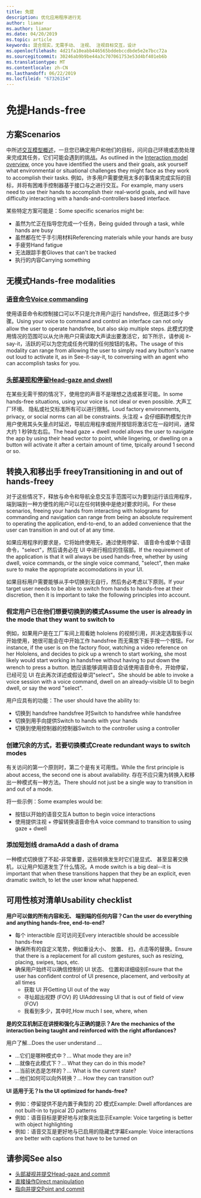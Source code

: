 ```yaml
---
title: 免提
description: 优化应用程序进行无
author: liamar
ms.author: liamar
ms.date: 04/20/2019
ms.topic: article
keywords: 混合现实，无需手动、 注视、 注视目标交互，设计
ms.openlocfilehash: 4d21fa10eabb446565bddebccdbde5e2e7bcc72a
ms.sourcegitcommit: 30246ab9b9be44a3c707061753e53d4bf401eb6b
ms.translationtype: MT
ms.contentlocale: zh-CN
ms.lasthandoff: 06/22/2019
ms.locfileid: "67326154"
---
```

# <a name="hands-free"></a><span data-ttu-id="e8aa4-104">免提</span><span class="sxs-lookup"><span data-stu-id="e8aa4-104">Hands-free</span></span>



## <a name="scenarios"></a><span data-ttu-id="e8aa4-105">方案</span><span class="sxs-lookup"><span data-stu-id="e8aa4-105">Scenarios</span></span>

<span data-ttu-id="e8aa4-106">中所述[交互模型概述](interaction-fundamentals.md)，一旦您已确定用户和他们的目标，问问自己环境或态势处理来完成其任务，它们可能会遇到的挑战。</span><span class="sxs-lookup"><span data-stu-id="e8aa4-106">As outlined in the [Interaction model overview](interaction-fundamentals.md), once you have identified the users and their goals, ask yourself what environmental or situational challenges they might face as they work to accomplish their tasks.</span></span> <span data-ttu-id="e8aa4-107">例如，许多用户需要使用太多的事情来完成实际的目标，并将有困难手控制器基于接口与之进行交互。</span><span class="sxs-lookup"><span data-stu-id="e8aa4-107">For example, many users need to use their hands to accomplish their real-world goals, and will have difficulty interacting with a hands-and-controllers based interface.</span></span> 

<span data-ttu-id="e8aa4-108">某些特定方案可能是：</span><span class="sxs-lookup"><span data-stu-id="e8aa4-108">Some specific scenarios might be:</span></span> 
* <span data-ttu-id="e8aa4-109">虽然为忙正在指导您完成一个任务，</span><span class="sxs-lookup"><span data-stu-id="e8aa4-109">Being guided through a task, while hands are busy</span></span>
* <span data-ttu-id="e8aa4-110">虽然都在忙于手引用材料</span><span class="sxs-lookup"><span data-stu-id="e8aa4-110">Referencing materials while your hands are busy</span></span>
* <span data-ttu-id="e8aa4-111">手疲劳</span><span class="sxs-lookup"><span data-stu-id="e8aa4-111">Hand fatigue</span></span>
* <span data-ttu-id="e8aa4-112">无法跟踪手套</span><span class="sxs-lookup"><span data-stu-id="e8aa4-112">Gloves that can't be tracked</span></span>
* <span data-ttu-id="e8aa4-113">执行的内容</span><span class="sxs-lookup"><span data-stu-id="e8aa4-113">Carrying something</span></span>


## <a name="hands-free-modalities"></a><span data-ttu-id="e8aa4-114">无模式</span><span class="sxs-lookup"><span data-stu-id="e8aa4-114">Hands-free modalities</span></span>

### <a name="voice-commandingvoice-designmd"></a>[<span data-ttu-id="e8aa4-115">语音命令</span><span class="sxs-lookup"><span data-stu-id="e8aa4-115">Voice commanding</span></span>](voice-design.md)

<span data-ttu-id="e8aa4-116">使用语音命令和控制接口可以不只是允许用户运行 handsfree，但还跳过多个步骤。</span><span class="sxs-lookup"><span data-stu-id="e8aa4-116">Using your voice to command and control an interface can not only allow the user to operate handsfree, but also skip multiple steps.</span></span> <span data-ttu-id="e8aa4-117">此模式的使用情况的范围可以从允许用户只需读取大声读出要激活它，如下所示，请参阅 it-say-it，活跃的可以为您完成任务代理的任何按钮的名称。</span><span class="sxs-lookup"><span data-stu-id="e8aa4-117">The usage of this modality can range from allowing the user to simply read any button's name out loud to activate it, as in See-it-say-it, to conversing with an agent who can accomplish tasks for you.</span></span>



### <a name="head-gaze-and-dwellgaze-and-dwellmd"></a>[<span data-ttu-id="e8aa4-118">头部凝视和停留</span><span class="sxs-lookup"><span data-stu-id="e8aa4-118">Head-gaze and dwell</span></span>](gaze-and-dwell.md)

<span data-ttu-id="e8aa4-119">在某些无需干预的情况下，使用您的声音不是理想之选或甚至可能。</span><span class="sxs-lookup"><span data-stu-id="e8aa4-119">In some hands-free situations, using your voice is not ideal or even possible.</span></span> <span data-ttu-id="e8aa4-120">大声工厂环境、 隐私或社交标准所有可以进行限制。</span><span class="sxs-lookup"><span data-stu-id="e8aa4-120">Loud factory environments, privacy, or social norms can all be constraints.</span></span> <span data-ttu-id="e8aa4-121">头注视 + 会仔细斟酌模型允许用户使用其头矢量点时延迟，导航应用程序或抛开按钮将激活它在一段时间，通常大约 1 秒钟左右后。</span><span class="sxs-lookup"><span data-stu-id="e8aa4-121">The head gaze + dwell model allows the user to navigate the app by using their head vector to point, while lingering, or dwelling on a button will activate it after a certain amount of time, tpically around 1 second or so.</span></span> 


## <a name="transitioning-in-and-out-of-hands-freey"></a><span data-ttu-id="e8aa4-122">转换入和移出手 freey</span><span class="sxs-lookup"><span data-stu-id="e8aa4-122">Transitioning in and out of hands-freey</span></span>

<span data-ttu-id="e8aa4-123">对于这些情况下，释放与命令和导航全息交互手范围可以为要到运行该应用程序，端到端到一种方便性的用户可以在任何转换中是绝对要求时间。</span><span class="sxs-lookup"><span data-stu-id="e8aa4-123">For these scenarios, freeing your hands from interacting with holograms for commanding and navigation can range from being an absolute requirement to operating the application, end-to-end, to an added convenience that the user can transition in and out of at any time.</span></span> 

<span data-ttu-id="e8aa4-124">如果应用程序的要求是，它将始终使用无，通过使用停留、 语音命令或单个语音命令，"select"，然后请务必在 UI 中进行相应的住宿部。</span><span class="sxs-lookup"><span data-stu-id="e8aa4-124">If the requirement of the application is that it will always be used hands-free, whether by using dwell, voice commands, or the single voice command, "select", then make sure to make the appropriate accomodations in your UI.</span></span> 

<span data-ttu-id="e8aa4-125">如果目标用户需要能够从手中切换到无自行，然后务必考虑以下原则。</span><span class="sxs-lookup"><span data-stu-id="e8aa4-125">If your target user needs to be able to switch from hands to hands-free at their discretion, then it is important to take the following principles into account.</span></span>

### <a name="assume-the-user-is-already-in-the-mode-that-they-want-to-switch-to"></a><span data-ttu-id="e8aa4-126">假定用户已在他们想要切换到的模式</span><span class="sxs-lookup"><span data-stu-id="e8aa4-126">Assume the user is already in the mode that they want to switch to</span></span>
<span data-ttu-id="e8aa4-127">例如，如果用户是在工厂车间上观看她 hololens 的视频引用，并决定选取扳手以开始使用，她很可能会在中开始工作 handsfree 而无需放下扳手按一个按钮。</span><span class="sxs-lookup"><span data-stu-id="e8aa4-127">For instance, if the user is on the factory floor, watching a video reference on her Hololens, and decides to pick up a wrench to start working, she most likely would start working in handsfree without having to put down the wrench to press a button.</span></span> <span data-ttu-id="e8aa4-128">她应该能够调用语音会话使用语音命令，开始停留，已经可见 UI 在此再次详述或假设单词"select"。</span><span class="sxs-lookup"><span data-stu-id="e8aa4-128">She should be able to invoke a voice session with a voice command, dwell on an already-visible UI to begin dwell, or say the word "select".</span></span>

<span data-ttu-id="e8aa4-129">用户应具有的功能：</span><span class="sxs-lookup"><span data-stu-id="e8aa4-129">The user should have the ability to:</span></span> 
* <span data-ttu-id="e8aa4-130">切换到 handsfree handsfree 时</span><span class="sxs-lookup"><span data-stu-id="e8aa4-130">Switch to handsfree while handsfree</span></span>
* <span data-ttu-id="e8aa4-131">切换到用手向提供</span><span class="sxs-lookup"><span data-stu-id="e8aa4-131">Switch to hands with your hands</span></span>
* <span data-ttu-id="e8aa4-132">切换到使用控制器的控制器</span><span class="sxs-lookup"><span data-stu-id="e8aa4-132">Switch to the controller using a controller</span></span> 

### <a name="create-redundant-ways-to-switch-modes"></a><span data-ttu-id="e8aa4-133">创建冗余的方式，若要切换模式</span><span class="sxs-lookup"><span data-stu-id="e8aa4-133">Create redundant ways to switch modes</span></span>
<span data-ttu-id="e8aa4-134">有关访问的第一个原则时，第二个是有关可用性。</span><span class="sxs-lookup"><span data-stu-id="e8aa4-134">While the first principle is about access, the second one is about availability.</span></span> <span data-ttu-id="e8aa4-135">存在不应只需为转换入和移出一种模式有一种方法。</span><span class="sxs-lookup"><span data-stu-id="e8aa4-135">There should not just be a single way to transition in and out of a mode.</span></span> 

<span data-ttu-id="e8aa4-136">将一些示例：</span><span class="sxs-lookup"><span data-stu-id="e8aa4-136">Some examples would be:</span></span> 
* <span data-ttu-id="e8aa4-137">按钮以开始的语音交互</span><span class="sxs-lookup"><span data-stu-id="e8aa4-137">A button to begin voice interactions</span></span>
* <span data-ttu-id="e8aa4-138">使用提供注视 + 停留转换语音命令</span><span class="sxs-lookup"><span data-stu-id="e8aa4-138">A voice command to transition to using gaze + dwell</span></span>

### <a name="add-a-dash-of-drama"></a><span data-ttu-id="e8aa4-139">添加短划线 drama</span><span class="sxs-lookup"><span data-stu-id="e8aa4-139">Add a dash of drama</span></span>
<span data-ttu-id="e8aa4-140">一种模式切换很了不起-非常重要，这些转换发生时它们是显式、 甚至显著交换机，以让用户知道发生了什么情况。</span><span class="sxs-lookup"><span data-stu-id="e8aa4-140">A mode switch is a big deal--it is important that when these transitions happen that they be an explicit, even dramatic switch, to let the user know what happened.</span></span> 


## <a name="usability-checklist"></a><span data-ttu-id="e8aa4-141">可用性核对清单</span><span class="sxs-lookup"><span data-stu-id="e8aa4-141">Usability checklist</span></span>

<span data-ttu-id="e8aa4-142">**用户可以做的所有内容和无、 端到端的任何内容？**</span><span class="sxs-lookup"><span data-stu-id="e8aa4-142">**Can the user do everything and anything hands-free, end-to-end?**</span></span>
* <span data-ttu-id="e8aa4-143">每个 interactible 应可访问无</span><span class="sxs-lookup"><span data-stu-id="e8aa4-143">Every interactible should be accessible hands-free</span></span>
* <span data-ttu-id="e8aa4-144">确保所有的自定义笔势，例如重设大小、 放置、 扫，点击等的替换。</span><span class="sxs-lookup"><span data-stu-id="e8aa4-144">Ensure that there is a replacement for all custom gestures, such as resizing, placing, swipes, taps, etc.</span></span>
* <span data-ttu-id="e8aa4-145">确保用户始终可以确信控制的 UI 状态、 位置和详细级别</span><span class="sxs-lookup"><span data-stu-id="e8aa4-145">Ensure that the user has confident control of UI presence, placement, and verbosity at all times</span></span>
    * <span data-ttu-id="e8aa4-146">获取 UI 开</span><span class="sxs-lookup"><span data-stu-id="e8aa4-146">Getting UI out of the way</span></span>
    * <span data-ttu-id="e8aa4-147">寻址超出视野 (FOV) 的 UI</span><span class="sxs-lookup"><span data-stu-id="e8aa4-147">Addressing UI that is out of field of view (FOV)</span></span>
    * <span data-ttu-id="e8aa4-148">我看到多少，其中时,</span><span class="sxs-lookup"><span data-stu-id="e8aa4-148">How much I see, where, when</span></span>

<span data-ttu-id="e8aa4-149">**是的交互机制正在讲授和强化与正确的提示？**</span><span class="sxs-lookup"><span data-stu-id="e8aa4-149">**Are the mechanics of the interaction being taught and reinforced with the right affordances?**</span></span>

<span data-ttu-id="e8aa4-150">用户了解...</span><span class="sxs-lookup"><span data-stu-id="e8aa4-150">Does the user understand ...</span></span>
* <span data-ttu-id="e8aa4-151">...它们是哪种模式中？</span><span class="sxs-lookup"><span data-stu-id="e8aa4-151">... What mode they are in?</span></span>
* <span data-ttu-id="e8aa4-152">...就像在此模式下？</span><span class="sxs-lookup"><span data-stu-id="e8aa4-152">... What they can do in this mode?</span></span>
* <span data-ttu-id="e8aa4-153">...当前状态是怎样的？</span><span class="sxs-lookup"><span data-stu-id="e8aa4-153">... What is the current state?</span></span>
* <span data-ttu-id="e8aa4-154">...他们如何可以向外转换？</span><span class="sxs-lookup"><span data-stu-id="e8aa4-154">... How they can transition out?</span></span>
    
<span data-ttu-id="e8aa4-155">**UI 适用于无？**</span><span class="sxs-lookup"><span data-stu-id="e8aa4-155">**Is the UI optimized for hands-free?**</span></span>   

* <span data-ttu-id="e8aa4-156">例如：停留提供不是内置于典型的 2D 模式</span><span class="sxs-lookup"><span data-stu-id="e8aa4-156">Example: Dwell affordances are not built-in to typical 2D patterns</span></span>
* <span data-ttu-id="e8aa4-157">例如：语音目标是更好地与对象突出显示</span><span class="sxs-lookup"><span data-stu-id="e8aa4-157">Example: Voice targeting is better with object highlighting</span></span>
* <span data-ttu-id="e8aa4-158">例如：语音交互是更好地与已启用的隐藏式字幕</span><span class="sxs-lookup"><span data-stu-id="e8aa4-158">Example: Voice interactions are better with captions that have to be turned on</span></span>


## <a name="see-also"></a><span data-ttu-id="e8aa4-159">请参阅</span><span class="sxs-lookup"><span data-stu-id="e8aa4-159">See also</span></span>
* [<span data-ttu-id="e8aa4-160">头部凝视并提交</span><span class="sxs-lookup"><span data-stu-id="e8aa4-160">Head-gaze and commit</span></span>](gaze-and-commit.md)
* [<span data-ttu-id="e8aa4-161">直接操作</span><span class="sxs-lookup"><span data-stu-id="e8aa4-161">Direct manipulation</span></span>](direct-manipulation.md)
* [<span data-ttu-id="e8aa4-162">指向并提交</span><span class="sxs-lookup"><span data-stu-id="e8aa4-162">Point and commit</span></span>](point-and-commit.md)

